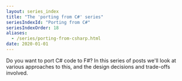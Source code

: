 ```yaml
---
layout: series_index
title: "The 'porting from C#' series"
seriesIndexId: "Porting from C#"
seriesIndexOrder: 18
aliases:
  - /series/porting-from-csharp.html
date: 2020-01-01
---
```


Do you want to port C# code to F#? In this series of posts we'll look at various approaches to this, and the design decisions and trade-offs involved.